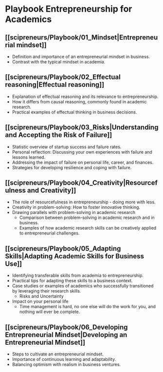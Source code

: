 # Playbook Entrepreneurship for Academics
## [[scipreneurs/Playbook/01_Mindset|Entrepreneurial mindset]]
- Definition and importance of an entrepreneurial mindset in business.
- Contrast with the typical mindset in academia.
## [[scipreneurs/Playbook/02_Effectual reasoning|Effectual reasoning]]
- Explanation of effectual reasoning and its relevance to entrepreneurship.
- How it differs from causal reasoning, commonly found in academic research.
- Practical examples of effectual thinking in business decisions.
## [[scipreneurs/Playbook/03_Risks|Understanding and Accepting the Risk of Failure]]
- Statistic overview of startup success and failure rates.
- Personal reflection: Discussing your own experiences with failure and lessons learned.
- Addressing the impact of failure on personal life, career, and finances.
- Strategies for developing resilience and coping with failure.
## [[scipreneurs/Playbook/04_Creativity|Resourcefulness and Creativity]]
- The role of resourcefulness in entrepreneurship - doing more with less.
- Creativity in problem-solving: How to foster innovative thinking.
- Drawing parallels with problem-solving in academic research
	- Comparison between problem-solving in academic research and in business.
	- Examples of how academic research skills can be creatively applied to entrepreneurial challenges.
## [[scipreneurs/Playbook/05_Adapting Skills|Adapting Academic Skills for Business Use]]
- Identifying transferable skills from academia to entrepreneurship.
- Practical tips for adapting these skills to a business context.
- Case studies or examples of academics who successfully transitioned by leveraging their research skills.
	- Risks and Uncertainty
- Impact on your personal life
	- Time management is hard, no one else will do the work for you, and nothing will ever be complete. 
## [[scipreneurs/Playbook/06_Developing Entrepreneurial Mindset|Developing an Entrepreneurial Mindset]]
- Steps to cultivate an entrepreneurial mindset.
- Importance of continuous learning and adaptability.
- Balancing optimism with realism in business ventures.